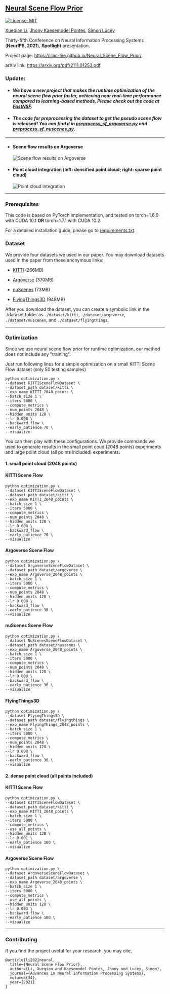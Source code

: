 ## [Neural Scene Flow Prior](https://papers.nips.cc/paper/2021/file/41263b9a46f6f8f22668476661614478-Paper.pdf)
[![License: MIT](https://img.shields.io/badge/License-MIT-yellow.svg)](https://opensource.org/licenses/MIT)

[Xueqian Li](https://lilac-lee.github.io/), [Jhony Kaesemodel Pontes](https://jhonykaesemodel.com/), 
[Simon Lucey](https://www.adelaide.edu.au/directory/simon.lucey)

Thirty-fifth Conference on Neural Information Processing Systems (**NeurIPS, 2021**), **Spotlight** presentation.

Project page: https://lilac-lee.github.io/Neural_Scene_Flow_Prior/.

arXiv link: https://arxiv.org/pdf/2111.01253.pdf.


### Update:
- #### ***We have a new project that makes the runtime optimization of the neural scene flow prior faster, achieving near real-time performance compared to learning-based methods. Please check out the code at [FastNSF](https://github.com/Lilac-Lee/FastNSF).***


- #### ***The code for preprocessing the dataset to get the pseudo scene flow is released! You can find it in [preprocess_sf_argoverse.py](preprocess_sf_argoverse.py) and [preprocess_sf_nuscenes.py](preprocess_sf_nuscenes.py).***

---

- #### Scene flow results on Argoverse
    ![Scene flow results on Argoverse](imgs/scene_flow_argoverse.png)

- #### Point cloud integration (left: densified point cloud; right: sparse point cloud)
    ![Point cloud integration](imgs/point_cloud_integration.gif)

---

### Prerequisites
This code is based on PyTorch implementation, and tested on torch=1.6.0 with CUDA 10.1 **OR** torch=1.7.1 with CUDA 10.2. 

For a detailed installation guide, please go to [requirements.txt](requirements.txt).


### Dataset
We provide four datasets we used in our paper.
You may download datasets used in the paper from these anonymous links:

- [KITTI](https://drive.google.com/file/d/1pjShY0RxHp0EjkelWGLO_BMR7qCB528p/view?usp=sharing) (266MB)

- [Argoverse](https://drive.google.com/file/d/1qyTaLz1_CTF3IB1gr3XpIiIDh6klQOA4/view?usp=sharing) (370MB)

- [nuScenes](https://drive.google.com/file/d/1mCjDqJzaMdW0iiM2N2J5BNvo04dAvTbx/view?usp=sharing) (73MB)

- [FlyingThings3D](https://drive.google.com/file/d/1v9M0sRCHKrPj5phHxC03-WsdhctUL9j9/view?usp=sharing) (948MB)

After you download the dataset, you can create a symbolic link in the ./dataset folder as ```./dataset/kitti```, ```./dataset/argoverse```, ```./dataset/nuscenes```, and ```./dataset/flyingthings```.

---

### Optimization
Since we use neural scene flow prior for runtime optimization, our method does not include any "training". 

Just run following lines for a simple optimization on a small KITTI Scene Flow dataset (only 50 testing samples)
```
python optimization.py \
--dataset KITTISceneFlowDataset \
--dataset_path dataset/kitti \
--exp_name KITTI_2048_points \
--batch_size 1 \
--iters 5000 \
--compute_metrics \
--num_points 2048 \
--hidden_units 128 \
--lr 0.008 \
--backward_flow \
--early_patience 70 \
--visualize
```

You can then play with these configurations.
We provide commands we used to generate results in the small point coud (2048 points) experiments and large point cloud (all points included) experiments.

#### 1. small point cloud (2048 points)

#### KITTI Scene Flow
```
python optimization.py \
--dataset KITTISceneFlowDataset \
--dataset_path dataset/kitti \
--exp_name KITTI_2048_points \
--batch_size 1 \
--iters 5000 \
--compute_metrics \
--num_points 2048 \
--hidden_units 128 \
--lr 0.008 \
--backward_flow \
--early_patience 70 \
--visualize
```

#### Argoverse Scene Flow
```
python optimization.py \
--dataset ArgoverseSceneFlowDataset \
--dataset_path dataset/argoverse \
--exp_name Argoverse_2048_points \
--batch_size 1 \
--iters 5000 \
--compute_metrics \
--num_points 2048 \
--hidden_units 128 \
--lr 0.008 \
--backward_flow \
--early_patience 30 \
--visualize
```

#### nuScenes Scene Flow
```
python optimization.py \
--dataset NuScenesSceneFlowDataset \
--dataset_path dataset/nuscenes \
--exp_name Argoverse_2048_points \
--batch_size 1 \
--iters 5000 \
--compute_metrics \
--num_points 2048 \
--hidden_units 128 \
--lr 0.008 \
--backward_flow \
--early_patience 30 \
--visualize
```

#### FlyingThings3D
```
python optimization.py \
--dataset FlyingThings3D \
--dataset_path dataset/flyingthings \
--exp_name FlyingThings_2048_points \
--batch_size 1 \
--iters 5000 \
--compute_metrics \
--num_points 2048 \
--hidden_units 128 \
--lr 0.008 \
--backward_flow \
--early_patience 30 \
--visualize
```

#### 2. dense point cloud (all points included)

#### KITTI Scene Flow
```
python optimization.py \
--dataset KITTISceneFlowDataset \
--dataset_path dataset/kitti \
--exp_name KITTI_2048_points \
--batch_size 1 \
--iters 5000 \
--compute_metrics \
--use_all_points \
--hidden_units 128 \
--lr 0.001 \
--early_patience 100 \
--visualize
```

#### Argoverse Scene Flow
```
python optimization.py \
--dataset ArgoverseSceneFlowDataset \
--dataset_path dataset/argoverse \
--exp_name Argoverse_2048_points \
--batch_size 1 \
--iters 5000 \
--compute_metrics \
--use_all_points \
--hidden_units 128 \
--lr 0.003 \
--backward_flow \
--early_patience 100 \
--visualize
```

---

### Contributing
If you find the project useful for your research, you may cite,
```
@article{li2021neural,
  title={Neural Scene Flow Prior},
  author={Li, Xueqian and Kaesemodel Pontes, Jhony and Lucey, Simon},
  journal={Advances in Neural Information Processing Systems},
  volume={34},
  year={2021}
}
```